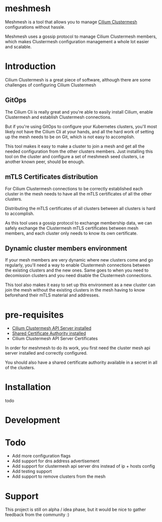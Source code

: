 # meshmesh

Meshmesh is a tool that allows you to manage [Cilium Clustermesh](https://docs.cilium.io/en/v1.10/gettingstarted/clustermesh/clustermesh/) configurations without hassle.

Meshmesh uses a gossip protocol to manage Cilium Clustermesh members, which makes Clustermesh configuration management a whole lot easier and scalable.

# Introduction

Cilium Clustermesh is a great piece of software, although there are some challenges of configuring Cilium Clustermesh

## GitOps 

The Cilium Cli is really great and you're able to easily install Cilium, enable Clustermesh and establish Clustermesh connections.

But if you're using GitOps to configure your Kubernetes clusters, you'll most likely not have the Cilium Cli at your hands, and all the hard work of setting up the mesh needs to be on Git, which is not easy to accomplish.

This tool makes it easy to make a cluster to join a mesh and get all the needed configuration from the other clusters members. Just installing this tool on the cluster and configure a set of meshmesh seed clusters, i.e another known peer, should be enough.

## mTLS Certificates distribution

For Cilium Clustermesh connections to be correctly established each cluster in the mesh needs to have all the mTLS certificates of all the other clusters.

Distributing the mTLS certificates of all clusters between all clusters is hard to accomplish.

As this tool uses a gossip protocol to exchange membership data, we can safely exchange the Clustermesh mTLS certificates between mesh members, and each cluster only needs to know its own certificate.

## Dynamic cluster members environment

If your mesh members are very dynamic where new clusters come and go regularly, you'll need a way to enable Clustermesh connections between the existing clusters and the new ones. Same goes to when you need to decomission clusters and you need disable the Clustermesh connections.

This tool also makes it easy to set up this environment as a new cluster can join the mesh without the existing clusters in the mesh having to know beforehand their mTLS material and addresses.

# pre-requisites

- [Cilium Clustermesh API Server installed](https://github.com/cilium/cilium/tree/master/clustermesh-apiserver)
- [Shared Certificate Authority installed](https://docs.cilium.io/en/v1.10/gettingstarted/clustermesh/clustermesh/#shared-certificate-authority)
- Cilium Clustermesh API Server Certificates 

In order for meshmesh to do its work, you first need the cluster mesh api server installed and correctly configured.

You should also have a shared certificate authority available in a secret in all of the clusters.

# Installation

todo

# Development

# Todo

- Add more configuration flags
- Add support for dns address advertisement
- Add support for clustermesh api server dns instead of ip + hosts config
- Add testing support
- Add support to remove clusters from the mesh

# Support

This project is still on alpha / idea phase, but it would be nice to gather feedback from the community :)
